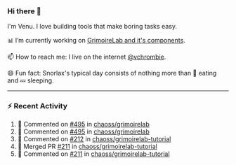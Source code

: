 ### Hi there 👋

I'm Venu. I love building tools that make boring tasks easy.

📊 I’m currently working on [GrimoireLab and it's components](https://chaoss.github.io/grimoirelab).

📫 How to reach me: I live on the internet [@vchrombie](https://www.google.co.in/search?q=vchrombie).

😄 Fun fact: Snorlax's typical day consists of nothing more than :doughnut: eating and :zzz: sleeping.

---

### :zap: Recent Activity

<!--RECENT_ACTIVITY:start-->
1. 💬 Commented on [#495](https://github.com/chaoss/grimoirelab/issues/495#issuecomment-1150832553) in [chaoss/grimoirelab](https://github.com/chaoss/grimoirelab)
2. 💬 Commented on [#495](https://github.com/chaoss/grimoirelab/issues/495#issuecomment-1149644013) in [chaoss/grimoirelab](https://github.com/chaoss/grimoirelab)
3. 💬 Commented on [#212](https://github.com/chaoss/grimoirelab-tutorial/pull/212#issuecomment-1149616157) in [chaoss/grimoirelab-tutorial](https://github.com/chaoss/grimoirelab-tutorial)
4. 🎉 Merged PR [#211](https://github.com/chaoss/grimoirelab-tutorial/pull/211) in [chaoss/grimoirelab-tutorial](https://github.com/chaoss/grimoirelab-tutorial)
5. 💬 Commented on [#211](https://github.com/chaoss/grimoirelab-tutorial/pull/211#issuecomment-1149609963) in [chaoss/grimoirelab-tutorial](https://github.com/chaoss/grimoirelab-tutorial)
<!--RECENT_ACTIVITY:end-->

<!--
**vchrombie/vchrombie** is a ✨ _special_ ✨ repository because its `README.md` (this file) appears on your GitHub profile.

Here are some ideas to get you started:

- 🔭 I’m currently working on ...
- 🌱 I’m currently learning ...
- 👯 I’m looking to collaborate on ...
- 🤔 I’m looking for help with ...
- 💬 Ask me about ...
- 📫 How to reach me: ...
- 😄 Pronouns: ...
- ⚡ Fun fact: ...
-->
